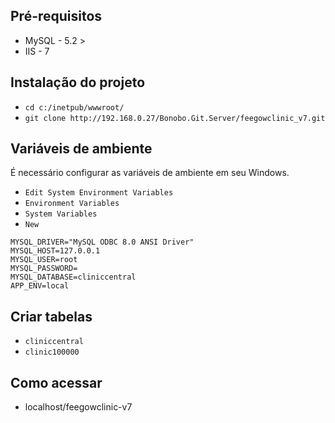 ## Pré-requisitos

- MySQL - 5.2 >
- IIS - 7

## Instalação do projeto

- `cd c:/inetpub/wwwroot/`
- `git clone http://192.168.0.27/Bonobo.Git.Server/feegowclinic_v7.git` 

## Variáveis de ambiente

É necessário configurar as variáveis de ambiente em seu Windows. 

- `Edit System Environment Variables` 
- `Environment Variables` 
- `System Variables` 
- `New` 

```
MYSQL_DRIVER="MySQL ODBC 8.0 ANSI Driver"
MYSQL_HOST=127.0.0.1
MYSQL_USER=root
MYSQL_PASSWORD=
MYSQL_DATABASE=cliniccentral
APP_ENV=local
```

## Criar tabelas 

- `cliniccentral` 
- `clinic100000`


## Como acessar

- localhost/feegowclinic-v7
